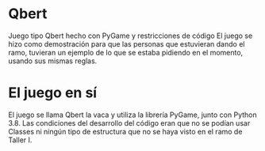 # Qbert
Juego tipo Qbert hecho con PyGame y restricciones de código
El juego se hizo como demostración para que las personas que estuvieran dando el ramo, tuvieran un ejemplo de lo que se estaba pidiendo en el momento, usando sus mismas reglas.
# El juego en sí
El juego se llama Qbert la vaca y utiliza la librería PyGame, junto con Python 3.8. Las condiciones del desarrollo del código eran que no se podían usar Classes ni ningún tipo de estructura que no se haya visto en el ramo de Taller I.
